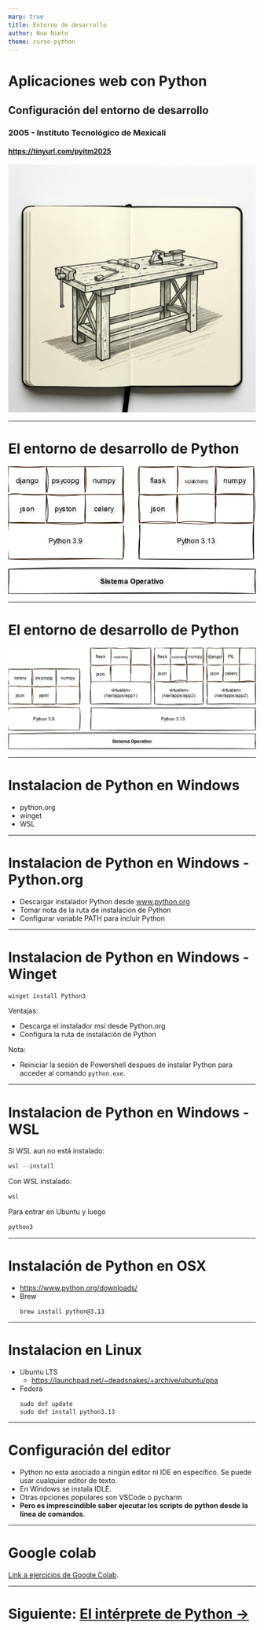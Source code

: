 ```yaml
---
marp: true
title: Entorno de desarrollo
author: Noe Nieto
theme: curso-python
---
```


# Aplicaciones web con Python

## Configuración del entorno de desarrollo

### 2005 - Instituto Tecnológico de Mexicali

#### https://tinyurl.com/pyitm2025

![bg right](imagenes/entorno_desarrollo.jpg)

---
<!--
paginate: true
header: Aplicaciones web con Python
footer: Instituto Tecnológico de Mexicali
-->

# El entorno de desarrollo de Python

![center height:10em](imagenes/interpretes-1.png)

---

# El entorno de desarrollo de Python

![center height:10em](imagenes/interpretes-2.png)

---

# Instalacion de Python en Windows

- python.org
- winget
- WSL

---

# Instalacion de Python en Windows - Python.org


- Descargar instalador Python desde www.python.org
- Tomar nota de la ruta de instalación de Python
- Configurar variable PATH para incluir Python

---

# Instalacion de Python en Windows - Winget

```powershell
winget install Python3
```

Ventajas:

- Descarga el instalador msi desde Python.org
- Configura la ruta de instalación de Python

Nota:

- Reiniciar la sesión de Powershell despues de instalar Python para acceder al comando `python.exe`.

---

# Instalacion de Python en Windows - WSL

Si WSL aun no está instalado:

```powershell
wsl --install
```

Con WSL instalado:

```powershell
wsl
```

Para entrar en Ubuntu y luego

```bash
python3
```

---

# Instalación de Python en OSX

- https://www.python.org/downloads/
- Brew
  ```
  brew install python@3.13
  ```

---

# Instalacion en Linux

- Ubuntu LTS
  - https://launchpad.net/~deadsnakes/+archive/ubuntu/ppa
- Fedora
  ```
  sudo dnf update
  sudo dnf install python3.13
  ```

---

# Configuración del editor

- Python no esta asociado a ningún editor ni IDE en específico. Se puede usar cualquier editor de texto.
- En Windows se instala IDLE.
- Otras opciones populares son VSCode o pycharm
- **Pero es imprescindible saber ejecutar los scripts de python desde la línea de comandos**.

---

# Google colab


[Link a ejercicios de Google Colab](https://colab.research.google.com/drive/189BymFCmRaTJ_MpRALe1X9bUvETRRqjR?usp=sharing).


---

# Siguiente: [El intérprete de Python →](102-El-interprete.md)